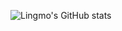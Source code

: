 ![Lingmo's GitHub stats](https://github-readme-stats.vercel.app/api?username=lingmo-dream&show_icons=true&theme=radical)
